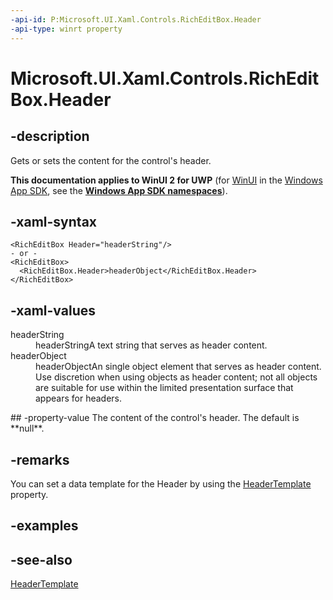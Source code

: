 ```yaml
---
-api-id: P:Microsoft.UI.Xaml.Controls.RichEditBox.Header
-api-type: winrt property
---
```


<!-- Property syntax
public object Header { get;  set; }
-->

# Microsoft.UI.Xaml.Controls.RichEditBox.Header

## -description
Gets or sets the content for the control's header.

**This documentation applies to WinUI 2 for UWP** (for [WinUI](/windows/apps/winui/winui3/) in the [Windows App SDK](/windows/apps/windows-app-sdk/), see the **[Windows App SDK namespaces](/windows/windows-app-sdk/api/winrt/)**).

## -xaml-syntax
```xaml
<RichEditBox Header="headerString"/>
- or -
<RichEditBox>
  <RichEditBox.Header>headerObject</RichEditBox.Header>
</RichEditBox>

```


## -xaml-values
<dl><dt>headerString</dt><dd>headerStringA text string that serves as header content.</dd>
<dt>headerObject</dt><dd>headerObjectAn single object element that serves as header content. Use discretion when using objects as header content; not all objects are suitable for use within the limited presentation surface that appears for headers.</dd>
</dl>
## -property-value
The content of the control's header. The default is **null**.

## -remarks
You can set a data template for the Header by using the [HeaderTemplate](richeditbox_headertemplate.md) property.

## -examples

## -see-also
[HeaderTemplate](richeditbox_headertemplate.md)
